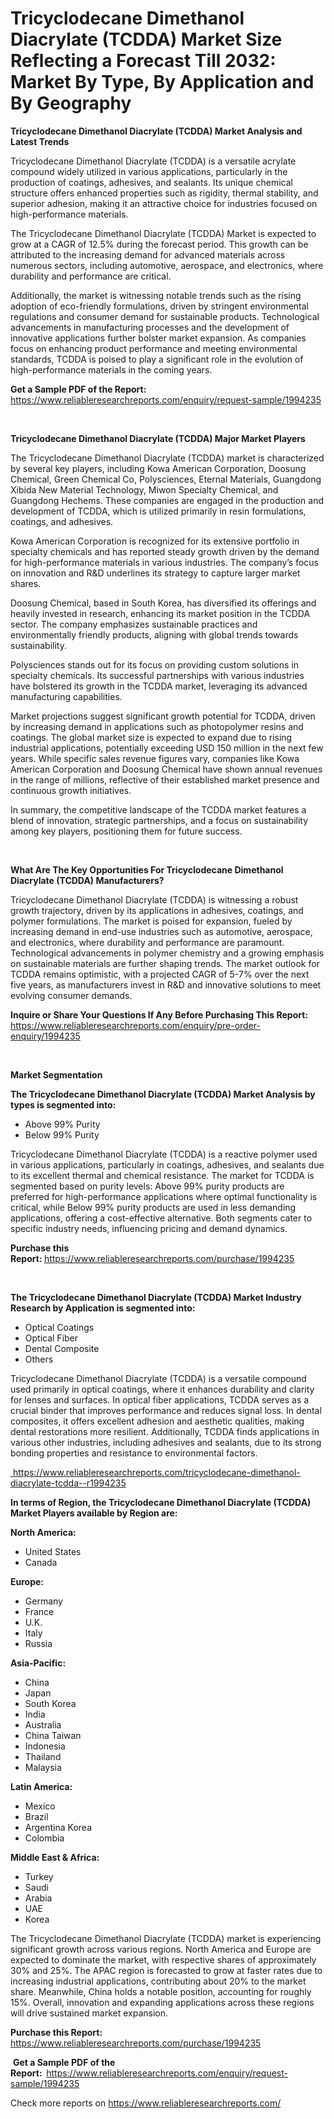 <p><h1>Tricyclodecane Dimethanol Diacrylate (TCDDA) Market Size Reflecting a Forecast Till 2032: Market By Type, By Application and By Geography</h1></p><p><strong>Tricyclodecane Dimethanol Diacrylate (TCDDA) Market Analysis and Latest Trends</strong></p>
<p><p>Tricyclodecane Dimethanol Diacrylate (TCDDA) is a versatile acrylate compound widely utilized in various applications, particularly in the production of coatings, adhesives, and sealants. Its unique chemical structure offers enhanced properties such as rigidity, thermal stability, and superior adhesion, making it an attractive choice for industries focused on high-performance materials. </p><p>The Tricyclodecane Dimethanol Diacrylate (TCDDA) Market is expected to grow at a CAGR of 12.5% during the forecast period. This growth can be attributed to the increasing demand for advanced materials across numerous sectors, including automotive, aerospace, and electronics, where durability and performance are critical. </p><p>Additionally, the market is witnessing notable trends such as the rising adoption of eco-friendly formulations, driven by stringent environmental regulations and consumer demand for sustainable products. Technological advancements in manufacturing processes and the development of innovative applications further bolster market expansion. As companies focus on enhancing product performance and meeting environmental standards, TCDDA is poised to play a significant role in the evolution of high-performance materials in the coming years.</p></p>
<p><strong>Get a Sample PDF of the Report:&nbsp;</strong> <a href="https://www.reliableresearchreports.com/enquiry/request-sample/1994235?utm_campaign=2298&utm_medium=2&utm_source=Github&utm_content=ia&utm_term=03042025&utm_id=tricyclodecane-dimethanol-diacrylate-tcdda">https://www.reliableresearchreports.com/enquiry/request-sample/1994235</a></p>
<p>&nbsp;</p>
<p><strong>Tricyclodecane Dimethanol Diacrylate (TCDDA) Major Market Players</strong></p>
<p><p>The Tricyclodecane Dimethanol Diacrylate (TCDDA) market is characterized by several key players, including Kowa American Corporation, Doosung Chemical, Green Chemical Co, Polysciences, Eternal Materials, Guangdong Xibida New Material Technology, Miwon Specialty Chemical, and Guangdong Hechems. These companies are engaged in the production and development of TCDDA, which is utilized primarily in resin formulations, coatings, and adhesives.</p><p>Kowa American Corporation is recognized for its extensive portfolio in specialty chemicals and has reported steady growth driven by the demand for high-performance materials in various industries. The company’s focus on innovation and R&D underlines its strategy to capture larger market shares.</p><p>Doosung Chemical, based in South Korea, has diversified its offerings and heavily invested in research, enhancing its market position in the TCDDA sector. The company emphasizes sustainable practices and environmentally friendly products, aligning with global trends towards sustainability.</p><p>Polysciences stands out for its focus on providing custom solutions in specialty chemicals. Its successful partnerships with various industries have bolstered its growth in the TCDDA market, leveraging its advanced manufacturing capabilities.</p><p>Market projections suggest significant growth potential for TCDDA, driven by increasing demand in applications such as photopolymer resins and coatings. The global market size is expected to expand due to rising industrial applications, potentially exceeding USD 150 million in the next few years. While specific sales revenue figures vary, companies like Kowa American Corporation and Doosung Chemical have shown annual revenues in the range of millions, reflective of their established market presence and continuous growth initiatives.</p><p>In summary, the competitive landscape of the TCDDA market features a blend of innovation, strategic partnerships, and a focus on sustainability among key players, positioning them for future success.</p></p>
<p>&nbsp;</p>
<p><strong>What Are The Key Opportunities For Tricyclodecane Dimethanol Diacrylate (TCDDA) Manufacturers?</strong></p>
<p><p>Tricyclodecane Dimethanol Diacrylate (TCDDA) is witnessing a robust growth trajectory, driven by its applications in adhesives, coatings, and polymer formulations. The market is poised for expansion, fueled by increasing demand in end-use industries such as automotive, aerospace, and electronics, where durability and performance are paramount. Technological advancements in polymer chemistry and a growing emphasis on sustainable materials are further shaping trends. The market outlook for TCDDA remains optimistic, with a projected CAGR of 5-7% over the next five years, as manufacturers invest in R&D and innovative solutions to meet evolving consumer demands.</p></p>
<p><strong>Inquire or Share Your Questions If Any Before Purchasing This Report:</strong> <a href="https://www.reliableresearchreports.com/enquiry/pre-order-enquiry/1994235?utm_campaign=2298&utm_medium=2&utm_source=Github&utm_content=ia&utm_term=03042025&utm_id=tricyclodecane-dimethanol-diacrylate-tcdda">https://www.reliableresearchreports.com/enquiry/pre-order-enquiry/1994235</a></p>
<p>&nbsp;</p>
<p><strong>Market Segmentation</strong></p>
<p><strong>The Tricyclodecane Dimethanol Diacrylate (TCDDA) Market Analysis by types is segmented into:</strong></p>
<p><ul><li>Above 99% Purity</li><li>Below 99% Purity</li></ul></p>
<p><p>Tricyclodecane Dimethanol Diacrylate (TCDDA) is a reactive polymer used in various applications, particularly in coatings, adhesives, and sealants due to its excellent thermal and chemical resistance. The market for TCDDA is segmented based on purity levels: Above 99% purity products are preferred for high-performance applications where optimal functionality is critical, while Below 99% purity products are used in less demanding applications, offering a cost-effective alternative. Both segments cater to specific industry needs, influencing pricing and demand dynamics.</p></p>
<p><strong>Purchase this Report:&nbsp;</strong><a href="https://www.reliableresearchreports.com/purchase/1994235?utm_campaign=2298&utm_medium=2&utm_source=Github&utm_content=ia&utm_term=03042025&utm_id=tricyclodecane-dimethanol-diacrylate-tcdda">https://www.reliableresearchreports.com/purchase/1994235</a></p>
<p>&nbsp;</p>
<p><strong>The Tricyclodecane Dimethanol Diacrylate (TCDDA) Market Industry Research by Application is segmented into:</strong></p>
<p><ul><li>Optical Coatings</li><li>Optical Fiber</li><li>Dental Composite</li><li>Others</li></ul></p>
<p><p>Tricyclodecane Dimethanol Diacrylate (TCDDA) is a versatile compound used primarily in optical coatings, where it enhances durability and clarity for lenses and surfaces. In optical fiber applications, TCDDA serves as a crucial binder that improves performance and reduces signal loss. In dental composites, it offers excellent adhesion and aesthetic qualities, making dental restorations more resilient. Additionally, TCDDA finds applications in various other industries, including adhesives and sealants, due to its strong bonding properties and resistance to environmental factors.</p></p>
<p><a href="https://www.reliableresearchreports.com/tricyclodecane-dimethanol-diacrylate-tcdda--r1994235?utm_campaign=2298&utm_medium=2&utm_source=Github&utm_content=ia&utm_term=03042025&utm_id=tricyclodecane-dimethanol-diacrylate-tcdda">&nbsp;https://www.reliableresearchreports.com/tricyclodecane-dimethanol-diacrylate-tcdda--r1994235</a></p>
<p><strong>In terms of Region, the Tricyclodecane Dimethanol Diacrylate (TCDDA) Market Players available by Region are:</strong></p>
<p>
    <p> <strong> North America: </strong>
        <ul>
            <li>United States</li>
            <li>Canada</li>
        </ul>
        </p> 
    <p> <strong> Europe: </strong>
        <ul>
            <li>Germany</li>
            <li>France</li>
            <li>U.K.</li>
            <li>Italy</li>
            <li>Russia</li>
        </ul>
        </p> 
    <p> <strong> Asia-Pacific: </strong>
        <ul>
            <li>China</li>
            <li>Japan</li>
            <li>South Korea</li>
            <li>India</li>
            <li>Australia</li>
            <li>China Taiwan</li>
            <li>Indonesia</li>
            <li>Thailand</li>
            <li>Malaysia</li>
        </ul>
        </p> 
    <p> <strong> Latin America: </strong>
        <ul>
            <li>Mexico</li>
            <li>Brazil</li>
            <li>Argentina Korea</li>
            <li>Colombia</li>
        </ul>
        </p> 
    <p> <strong> Middle East & Africa: </strong>
        <ul>
            <li>Turkey</li>
            <li>Saudi</li>
            <li>Arabia</li>
            <li>UAE</li>
            <li>Korea</li>
        </ul>
    </p>
    </p>
<p><p>The Tricyclodecane Dimethanol Diacrylate (TCDDA) market is experiencing significant growth across various regions. North America and Europe are expected to dominate the market, with respective shares of approximately 30% and 25%. The APAC region is forecasted to grow at faster rates due to increasing industrial applications, contributing about 20% to the market share. Meanwhile, China holds a notable position, accounting for roughly 15%. Overall, innovation and expanding applications across these regions will drive sustained market expansion.</p></p>
<p><strong>Purchase this Report: </strong><a href="https://www.reliableresearchreports.com/purchase/1994235?utm_campaign=2298&utm_medium=2&utm_source=Github&utm_content=ia&utm_term=03042025&utm_id=tricyclodecane-dimethanol-diacrylate-tcdda">https://www.reliableresearchreports.com/purchase/1994235</a></p>
<p>&nbsp;<strong>Get a Sample PDF of the Report:&nbsp;&nbsp;</strong><a href="https://www.reliableresearchreports.com/enquiry/request-sample/1994235?utm_campaign=2298&utm_medium=2&utm_source=Github&utm_content=ia&utm_term=03042025&utm_id=tricyclodecane-dimethanol-diacrylate-tcdda">https://www.reliableresearchreports.com/enquiry/request-sample/1994235</a></p>
<p><strong></strong></p>
<p>Check more reports on <a href="https://www.reliableresearchreports.com/?utm_campaign=2298&utm_medium=2&utm_source=Github&utm_content=ia&utm_term=03042025&utm_id=tricyclodecane-dimethanol-diacrylate-tcdda">https://www.reliableresearchreports.com/</a></p>